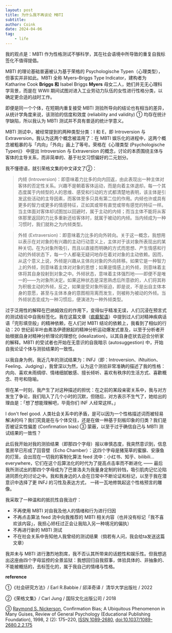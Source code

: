 ```yaml
---
layout: post
title: 为什么我不再谈论 MBTI
subtitle: 
author: Coink
date: 2024-04-06
tag: 
    - life
---
```

我的观点是：MBTI 作为性格测试不够科学，其在社会语境中所导致的重复自我标签化不值得提倡。

MBTI 的理论基础普遍被认为基于荣格的 Psychologische Typen（心理类型），但事实并非如此。MBTI 全称 Myers–Briggs Type Indicator，建构者为 Katharine Cook **Briggs 和** Isabel Briggs **Myers** 母女二人，她们并无无心理科学背景，而是在 WWII 期间试图对进入工业劳动力队伍的女性进行性格分类，以确定更合适的战时工作。

即便是同一个个体，在短期内重复接受 MBTI 测验所导向的结论也有相当的差异，从统计学角度来说，该测验的信度和效度 (reliability and validity) ① 均存在统计学缺陷，所以我认为 MBTI 测试并不具有普适的统计学意义。

MBTI 测试中，被经常提到的两种类型分类：I 和 E，即 Introversion 与 Extraversion，我认为这两个概念被滥用了：在 MBTI 娱乐化的进程中，这两个概念被粗暴的与「内向」「外向」画上了等号。荣格在《心理类型 (Psychologische Typen)》 中提出 Introversion 与 Extraversion 的概念，讨论的本质围绕主体与客体的主导关系，而非简单的、基于社交习惯偏好的二元划分。

我不懂德语，就引荣格文集的中文译文了②：

> 内倾 (Introversion)：即意味着力比多的向内回返，由此表现出一种主体对客体的否定性关系。兴趣不是朝着客体运动，而是向着主体退却。每一个其态度属于内倾型的人的思维、感受和行动的方式都清楚地表明，该主体是引发这些活动的主导因素，而客体至多只具有第二位的作用。内倾也许或具有更多的智力或更多的情感特征，正如其或带有直觉或带有感觉的特征一样。当主体面对客体却试图加以回避时，属于主动的内倾；而当主体不能将从客体那里返回的力比多重新还给客体时，就属于被动的内倾。当内倾成为一种习惯时，我们就称之为内倾类型。

> 外倾 (Extraversion)：即意味着力比多的向外转向。关于这一概念，我想用以表示在对对象的有兴趣的主动行动意义上，主体对于该对象所表现出的某种关切。在为对象所吸引，而且以直接而明确的方式而思想、产生情感和行动的外倾状态下，每一个人都毫无疑问地存在着对对象的主动依赖。因而，从这个意义上说，外倾是兴趣从主体向对象的外向转移。如果它是一种智力上的外倾，则意味着主体对对象的思想；如果是情感上的外倾，则意味着主体将其自身投射到对象之中。外倾状态，意味着主体强烈地——即便不是唯一的——为对象所决定。如果这种状态是深思熟虑后所意欲的，人们将其称为积极主动的外倾，反之，如果是受对象所驱迫，即是说，不是出自主体本身的意愿，甚至与主体本身的意图相背离而发生，则被称为被动的外倾。当外倾状态变成为一种习惯后，便演进为一种外倾类型。

过于泛用性的解释在巴纳姆效应的作用下，变得似乎精准无误，人们沉浸在预言式的测试结论中自我标签化。我在这篇文章（[疯癫絮语](https://coink.wang/bipolar-disorder.html)）中提到过人们对精神疾病话语「完形填空般」的精神依赖，在人们对 MBTI 结论的依赖上，我看到了相似的行动：20 世纪前半叶由弗洛伊德掀起的精神分析运动爆发式普及，以至于分析者开始根据自身对精神分析理论的理想化 (idealization)，以其自身症状去迎合分析家的解释。MBTI 的受试者也开始在无意识的自我暗示 (autosuggestion) 中，开始自我论证个体与测验结果的一致性。

以我自身为例，我近几年的测试结果为：INFJ（即：Introversion、iNtuition、Feeling、Judging），我曾深以为然，认为这个测验非常准确的描述了我的性格：内向、喜欢未雨绸缪、情绪细腻敏感、擅长倾听、喜欢有秩序的生活方式、喜歡概念、符号和隐喻。

但在某一时刻，我产生了对这种描述的担忧：在之前的某段亲密关系中，我与对方发生了争论，我们陷入了几个小时的沉默，但随后，对方表示不生气了，她给出的理由是：「想了想能理解吧，毕竟你们 INF 人经常这样。」

I don't feel good. 人类社会关系中的矛盾，是可以因为一个性格描述词而被轻易解决的吗？我们究竟是在与个体交往，还是在做一种基于刻板印象的归类？我们是否被证实性偏差 (Confirmation bias) ③ 蒙蔽，以至于过于确信自己与 MBTI 测试结果的一致性？

此后我开始对我的测验结果（即那四个字母）报以审慎态度，我突然意识到，信息茧房早已形成了回音壁（Echo Chamber）：这四个字母是猪笼草的蜜腺、安康鱼的灯笼，会出现在一切我的客制化算法 feed 流中：小红书、知乎、bilibili… everywhere，它们在这个后算法化的时代为了提高点击率而不断进化 —— 最后我所测试出的那四个字母成为了巴普洛夫为我量身定制的铃铛，吸引肌肉记忆沦陷进同质化的讨论之中。我和我身边的人会在日常中不断论证和标记，以至于我在潜意识中选择了更 INFJ 的习性及表达方式， 一砖一瓦地修筑起这个性格预言的雕像。

我采取了一种温和的抵抗性自我治疗：

- 不再使用 MBTI 对自我及他人的情绪和行为进行归因
- 不再点击算法 feed 流中向我推荐的 MBTI 相关内容（也并没有标记「我不喜欢该内容」，我担心矫枉过正会让我陷入另一种境况的偏执）
- 不再进行新的 MBTI 测试
- 不在社会关系中告知他人我曾经的测试结果（倘若有人问，我会给ta发送这篇文章）

我并未与 MBTI 进行激烈地割席，我不否认其所带来的话题性和娱乐性。但我想逃出这座由四个字母监控的全景监狱：我想回归自我叙事，体验具体的、非抽象的、不能被概括的，去标签化的，属于我自己的情绪与性格。

**reference**

①《社会研究方法》/ Earl R.Babbie / 邱泽奇译 /  清华大学出版社 / 2022

②《荣格文集》/ Carl Jung / 国际文化出版公司 / 2018

③ [Raymond S. Nickerson](https://zh.wikipedia.org/w/index.php?title=Raymond_S._Nickerson\&action=edit\&redlink=1), Confirmation Bias; A Ubiquitous Phenomenon in Many Guises, Review of General Psychology (Educational Publishing Foundation), 1998, 2 (2): 175–220, [ISSN 1089-2680](https://www.worldcat.org/issn/1089-2680), [doi:10.1037/1089-2680.2.2.175](https://dx.doi.org/10.1037%2F1089-2680.2.2.175)